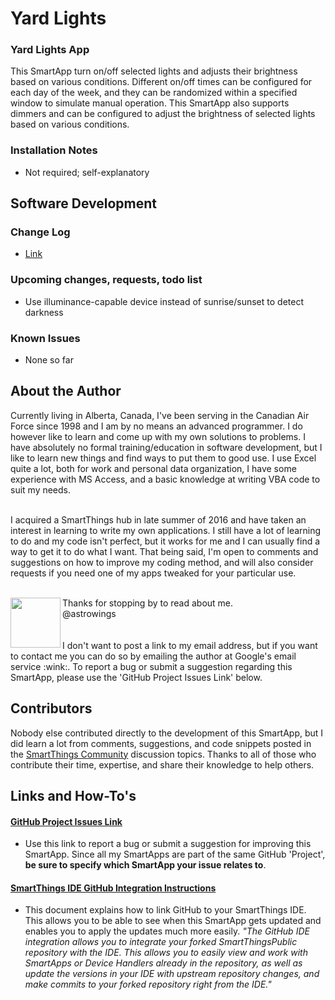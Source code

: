 # Yard Lights

### Yard Lights App
This SmartApp turn on/off selected lights and adjusts their brightness based on various conditions. Different on/off times can be configured for each day of the week, and they can be randomized within a specified window to simulate manual operation. This SmartApp also supports dimmers and can be configured to adjust the brightness of selected lights based on various conditions.

### Installation Notes
* Not required; self-explanatory

## Software Development
### Change Log
* [Link](https://raw.githubusercontent.com/astrowings/SmartThings/master/smartapps/astrowings/yard-lights.src/changelog.txt)

### Upcoming changes, requests, todo list
* Use illuminance-capable device instead of sunrise/sunset to detect darkness

### Known Issues
* None so far

## About the Author
Currently living in Alberta, Canada, I've been serving in the Canadian Air Force since 1998 and I am by no means an advanced programmer. I do however like to learn and come up with my own solutions to problems. I have absolutely no formal training/education in software development, but I like to learn new things and find ways to put them to good use. I use Excel quite a lot, both for work and personal data organization, I have some experience with MS Access, and a basic knowledge at writing VBA code to suit my needs.<br><br>

I acquired a SmartThings hub in late summer of 2016 and have taken an interest in learning to write my own applications. I still have a lot of learning to do and my code isn't perfect, but it works for me and I can usually find a way to get it to do what I want. That being said, I'm open to comments and suggestions on how to improve my coding method, and will also consider requests if you need one of my apps tweaked for your particular use.<br><br>

<img src="https://raw.githubusercontent.com/astrowings/SmartThings/master/images/clown.JPG" width="80" height="80" align="left">
Thanks for stopping by to read about me.<br>
@astrowings
<br><br><br>
I don't want to post a link to my email address, but if you want to contact me you can do so by emailing the author at Google's email service :wink:. To report a bug or submit a suggestion regarding this SmartApp, please use the 'GitHub Project Issues Link' below.

## Contributors
Nobody else contributed directly to the development of this SmartApp, but I did learn a lot from comments, suggestions, and code snippets posted in the [SmartThings Community](https://community.smartthings.com/) discussion topics. Thanks to all of those who contribute their time, expertise, and share their knowledge to help others.

## Links and How-To's
#### [GitHub Project Issues Link](https://github.com/astrowings/SmartThings/issues)
* Use this link to report a bug or submit a suggestion for improving this SmartApp. Since all my SmartApps are part of the same GitHub 'Project', __be sure to specify which SmartApp your issue relates to__.

#### [SmartThings IDE GitHub Integration Instructions](http://docs.smartthings.com/en/latest/tools-and-ide/github-integration.html)
* This document explains how to link GitHub to your SmartThings IDE. This allows you to be able to see when this SmartApp gets updated and enables you to apply the updates much more easily. _"The GitHub IDE integration allows you to integrate your forked SmartThingsPublic repository with the IDE. This allows you to easily view and work with SmartApps or Device Handlers already in the repository, as well as update the versions in your IDE with upstream repository changes, and make commits to your forked repository right from the IDE."_
